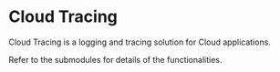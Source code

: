 # Cloud Tracing
Cloud Tracing is a logging and tracing solution for Cloud applications.

Refer to the submodules for details of the functionalities.
